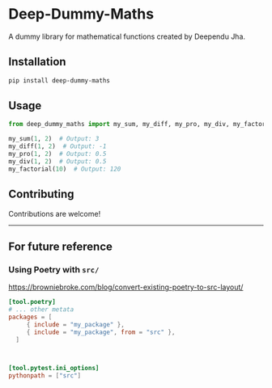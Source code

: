 # Deep-Dummy-Maths

A dummy library for mathematical functions created by Deependu Jha.

## Installation

```bash
pip install deep-dummy-maths
```

## Usage

```python
from deep_dummy_maths import my_sum, my_diff, my_pro, my_div, my_factorial(10)

my_sum(1, 2)  # Output: 3
my_diff(1, 2)  # Output: -1
my_pro(1, 2)  # Output: 0.5
my_div(1, 2)  # Output: 0.5
my_factorial(10)  # Output: 120
```

## Contributing

Contributions are welcome!

---

## For future reference

### Using **Poetry** with `src/`

https://browniebroke.com/blog/convert-existing-poetry-to-src-layout/

```toml
[tool.poetry]
# ... other metata
packages = [
     { include = "my_package" },
     { include = "my_package", from = "src" },
  ]



[tool.pytest.ini_options]
pythonpath = ["src"]
```
